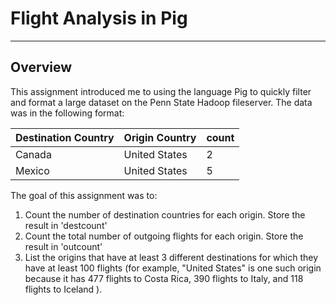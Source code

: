 # Flight Analysis in Pig
---

## Overview
This assignment introduced me to using the language Pig to quickly filter and format a large dataset on the Penn State Hadoop fileserver.
The data was in the following format:

Destination Country | Origin Country | count
------------ | -------------- | -----
Canada | United States | 2
Mexico | United States | 5

The goal of this assignment was to:
1. Count the number of destination countries for each origin. Store the result in 'destcount'
1. Count the total number of outgoing flights for each origin. Store the result in 'outcount'
1. List the origins that have at least 3 different destinations for which they have at least 100 flights (for example, "United States" is one such origin because it has 477 flights to Costa Rica, 390 flights to Italy, and 118 flights to Iceland ).


